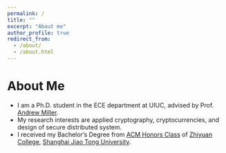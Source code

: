 ```yaml
---
permalink: /
title: ""
excerpt: "About me"
author_profile: true
redirect_from: 
  - /about/
  - /about.html
---
```


# About Me
* I am a Ph.D. student in the ECE department at UIUC, advised by Prof. [Andrew Miller](https://soc1024.ece.illinois.edu).
* My research interests are applied cryptography, cryptocurrencies, and design of secure distributed system.
* I received my Bachelor’s Degree from [ACM Honors Class](https://acm.sjtu.edu.cn/home) of [Zhiyuan College](https://zhiyuan.sjtu.edu.cn/html/zhiyuan/index.php), [Shanghai Jiao Tong University](http://en.sjtu.edu.cn/).